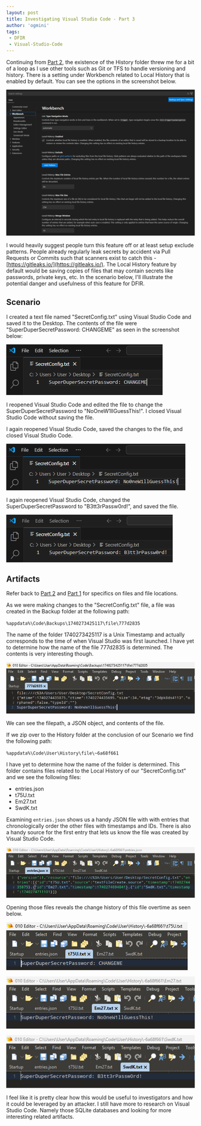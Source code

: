 ```yaml
---
layout: post
title: Investigating Visual Studio Code - Part 3
author: 'ogmini'
tags:
 - DFIR
 - Visual-Studio-Code
---
```


Continuing from [Part 2](https://ogmini.github.io/2025/02/16/Investigating-Visual-Studio-Code-Part-2.html), the existence of the History folder threw me for a bit of a loop as I use other tools such as Git or TFS to handle versioning and history. There is a setting under Workbench related to Local History that is enabled by default. You can see the options in the screenshot below.

![Settings - Local History](/images/visualstudiocode/Settings-LocalHistory.png)

I would heavily suggest people turn this feature off or at least setup exclude patterns. People already regularly leak secrets by accident via Pull Requests or Commits such that scanners exist to catch this - [https://gitleaks.io/](https://gitleaks.io/). The Local History feature by default would be saving copies of files that may contain secrets like passwords, private keys, etc. In the scenario below, I'll illustrate the potential danger and usefulness of this feature for DFIR.

## Scenario

I created a text file named "SecretConfig.txt" using Visual Studio Code and saved it to the Desktop. The contents of the file were "SuperDuperSecretPassword: CHANGEME" as seen in the screenshot below:

![Initial Password](/images/visualstudiocode/InitialSecret.png)

I reopened Visual Studio Code and edited the file to change the SuperDuperSecretPassword to "NoOneW1llGuessThis!". I closed Visual Studio Code without saving the file.

I again reopened Visual Studio Code, saved the changes to the file, and closed Visual Studio Code.

![Middle Password](/images/visualstudiocode/MiddleSecret.png)

I again reopened Visual Studio Code, changed the SuperDuperSecretPassword to "B3tt3rPassw0rd!", and saved the file.

![Last Password](/images/visualstudiocode/FinalSecret.png)

## Artifacts

Refer back to [Part 2](https://ogmini.github.io/2025/02/16/Investigating-Visual-Studio-Code-Part-2.html) and [Part 1](https://ogmini.github.io/2025/02/15/Investigating-Visual-Studio-Code.html) for specifics on files and file locations.

As we were making changes to the "SecretConfig.txt" file, a file was created in the Backup folder at the following path:

`%appdata%\Code\Backups\1740273425117\file\777d2835`

The name of the folder 1740273425117 is a Unix Timestamp and actually corresponds to the time of when Visual Studio was first launched. I have yet to determine how the name of the file 777d2835 is determined. The contents is very interesting though.

![Backup Contents](/images/visualstudiocode/Backup.png)

We can see the filepath, a JSON object, and contents of the file.

If we zip over to the History folder at the conclusion of our Scenario we find the following path:

`%appdata%\Code\User\History\file\~6a68f661`

I have yet to determine how the name of the folder is determined. This folder contains files related to the Local History of our "SecretConfig.txt" and we see the following files:

- entries.json
- t75U.txt
- Em27.txt
- SwdK.txt

Examining `entries.json` shows us a handy JSON file with with entries that chronologically order the other files with timestamps and IDs. There is also a handy source for the first entry that lets us know the file was created by Visual Studio Code.

![entries.json](/images/visualstudiocode/Entries-JSON.png)

Opening those files reveals the change history of this file overtime as seen below.

![t75u.txt](/images/visualstudiocode/t75U.png)

![Em27.txt](/images/visualstudiocode/Em27.png)

![SwdK.txt](/images/visualstudiocode/SwdK.png)

I feel like it is pretty clear how this would be useful to investigators and how it could be leveraged by an attacker. I still have more to research on Visual Studio Code. Namely those SQLite databases and looking for more interesting related artifacts.
